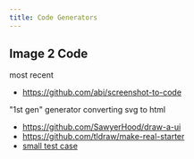 ```yaml
---
title: Code Generators
---
```


## Image 2 Code

most recent
- https://github.com/abi/screenshot-to-code

"1st gen" generator converting svg to html
- https://github.com/SawyerHood/draw-a-ui
- https://github.com/tldraw/make-real-starter
- [small test case](./My%20Learning%20Goals/GUI-Generator/index.mdx)